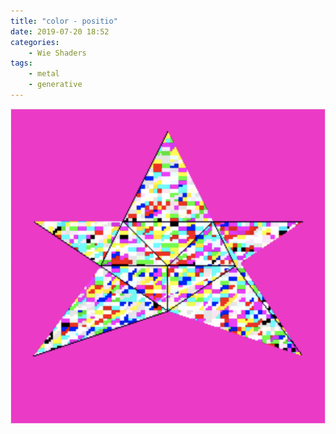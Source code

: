```yaml
---
title: "color - positio"
date: 2019-07-20 18:52
categories:
	- Wie Shaders
tags:
	- metal
	- generative
---
```


![Metal: color - position](/assets/83335e74bc.jpg)